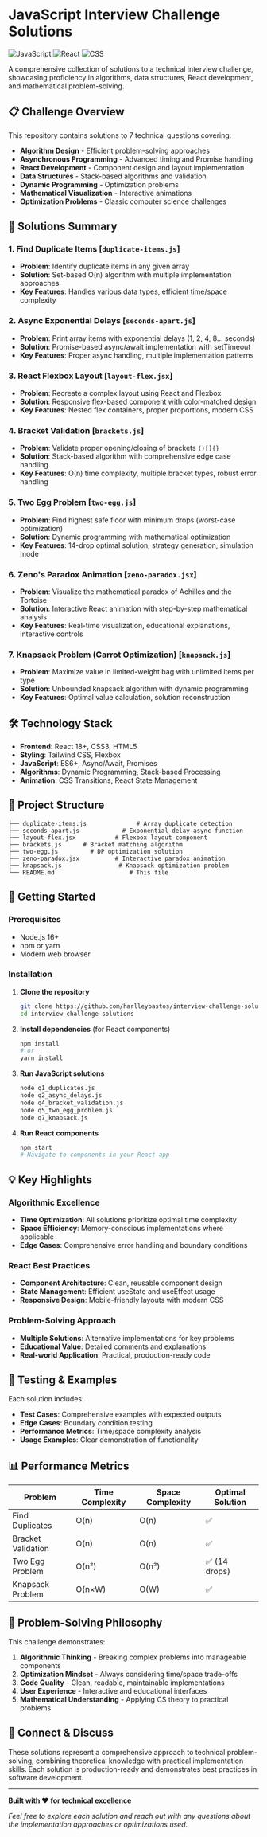 # JavaScript Interview Challenge Solutions

![JavaScript](https://img.shields.io/badge/JavaScript-F7DF1E?style=for-the-badge&logo=javascript&logoColor=black)
![React](https://img.shields.io/badge/React-20232A?style=for-the-badge&logo=react&logoColor=61DAFB)
![CSS](https://img.shields.io/badge/CSS3-1572B6?style=for-the-badge&logo=css3&logoColor=white)

A comprehensive collection of solutions to a technical interview challenge, showcasing proficiency in algorithms, data structures, React development, and mathematical problem-solving.

## 📋 Challenge Overview

This repository contains solutions to 7 technical questions covering:

- **Algorithm Design** - Efficient problem-solving approaches
- **Asynchronous Programming** - Advanced timing and Promise handling
- **React Development** - Component design and layout implementation
- **Data Structures** - Stack-based algorithms and validation
- **Dynamic Programming** - Optimization problems
- **Mathematical Visualization** - Interactive animations
- **Optimization Problems** - Classic computer science challenges

## 🚀 Solutions Summary

### 1. **Find Duplicate Items** [`duplicate-items.js`]

- **Problem**: Identify duplicate items in any given array
- **Solution**: Set-based O(n) algorithm with multiple implementation approaches
- **Key Features**: Handles various data types, efficient time/space complexity

### 2. **Async Exponential Delays** [`seconds-apart.js`]

- **Problem**: Print array items with exponential delays (1, 2, 4, 8... seconds)
- **Solution**: Promise-based async/await implementation with setTimeout
- **Key Features**: Proper async handling, multiple implementation patterns

### 3. **React Flexbox Layout** [`layout-flex.jsx`]

- **Problem**: Recreate a complex layout using React and Flexbox
- **Solution**: Responsive flex-based component with color-matched design
- **Key Features**: Nested flex containers, proper proportions, modern CSS

### 4. **Bracket Validation** [`brackets.js`]

- **Problem**: Validate proper opening/closing of brackets `()[]{}`
- **Solution**: Stack-based algorithm with comprehensive edge case handling
- **Key Features**: O(n) time complexity, multiple bracket types, robust error handling

### 5. **Two Egg Problem** [`two-egg.js`]

- **Problem**: Find highest safe floor with minimum drops (worst-case optimization)
- **Solution**: Dynamic programming with mathematical optimization
- **Key Features**: 14-drop optimal solution, strategy generation, simulation mode

### 6. **Zeno's Paradox Animation** [`zeno-paradox.jsx`]

- **Problem**: Visualize the mathematical paradox of Achilles and the Tortoise
- **Solution**: Interactive React animation with step-by-step mathematical analysis
- **Key Features**: Real-time visualization, educational explanations, interactive controls

### 7. **Knapsack Problem (Carrot Optimization)** [`knapsack.js`]

- **Problem**: Maximize value in limited-weight bag with unlimited items per type
- **Solution**: Unbounded knapsack algorithm with dynamic programming
- **Key Features**: Optimal value calculation, solution reconstruction

## 🛠️ Technology Stack

- **Frontend**: React 18+, CSS3, HTML5
- **Styling**: Tailwind CSS, Flexbox
- **JavaScript**: ES6+, Async/Await, Promises
- **Algorithms**: Dynamic Programming, Stack-based Processing
- **Animation**: CSS Transitions, React State Management

## 📁 Project Structure

```
├── duplicate-items.js              # Array duplicate detection
├── seconds-apart.js            # Exponential delay async function
├── layout-flex.jsx           # Flexbox layout component
├── brackets.js      # Bracket matching algorithm
├── two-egg.js         # DP optimization solution
├── zeno-paradox.jsx          # Interactive paradox animation
├── knapsack.js                # Knapsack optimization problem
└── README.md                     # This file
```

## 🚀 Getting Started

### Prerequisites

- Node.js 16+
- npm or yarn
- Modern web browser

### Installation

1. **Clone the repository**

   ```bash
   git clone https://github.com/harlleybastos/interview-challenge-solutions.git
   cd interview-challenge-solutions
   ```

2. **Install dependencies** (for React components)

   ```bash
   npm install
   # or
   yarn install
   ```

3. **Run JavaScript solutions**

   ```bash
   node q1_duplicates.js
   node q2_async_delays.js
   node q4_bracket_validation.js
   node q5_two_egg_problem.js
   node q7_knapsack.js
   ```

4. **Run React components**
   ```bash
   npm start
   # Navigate to components in your React app
   ```

## 💡 Key Highlights

### Algorithmic Excellence

- **Time Optimization**: All solutions prioritize optimal time complexity
- **Space Efficiency**: Memory-conscious implementations where applicable
- **Edge Cases**: Comprehensive error handling and boundary conditions

### React Best Practices

- **Component Architecture**: Clean, reusable component design
- **State Management**: Efficient useState and useEffect usage
- **Responsive Design**: Mobile-friendly layouts with modern CSS

### Problem-Solving Approach

- **Multiple Solutions**: Alternative implementations for key problems
- **Educational Value**: Detailed comments and explanations
- **Real-world Application**: Practical, production-ready code

## 🧪 Testing & Examples

Each solution includes:

- **Test Cases**: Comprehensive examples with expected outputs
- **Edge Cases**: Boundary condition testing
- **Performance Metrics**: Time/space complexity analysis
- **Usage Examples**: Clear demonstration of functionality

## 📊 Performance Metrics

| Problem            | Time Complexity | Space Complexity | Optimal Solution |
| ------------------ | --------------- | ---------------- | ---------------- |
| Find Duplicates    | O(n)            | O(n)             | ✅               |
| Bracket Validation | O(n)            | O(n)             | ✅               |
| Two Egg Problem    | O(n²)           | O(n²)            | ✅ (14 drops)    |
| Knapsack Problem   | O(n×W)          | O(W)             | ✅               |

## 🎯 Problem-Solving Philosophy

This challenge demonstrates:

1. **Algorithmic Thinking** - Breaking complex problems into manageable components
2. **Optimization Mindset** - Always considering time/space trade-offs
3. **Code Quality** - Clean, readable, maintainable implementations
4. **User Experience** - Interactive and educational interfaces
5. **Mathematical Understanding** - Applying CS theory to practical problems

## 🤝 Connect & Discuss

These solutions represent a comprehensive approach to technical problem-solving, combining theoretical knowledge with practical implementation skills. Each solution is production-ready and demonstrates best practices in software development.

---

**Built with ❤️ for technical excellence**

_Feel free to explore each solution and reach out with any questions about the implementation approaches or optimizations used._
